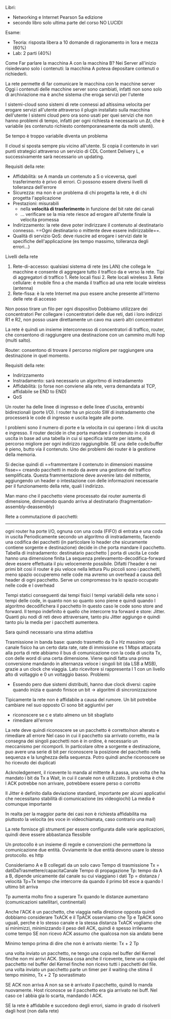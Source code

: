 Libri:
- Networking e Internet Pearson 5a edizione
- secondo libro solo ultima parte del corso
NO LUCIDI

Esame:
- Teoria: risposta libera a 10 domande di ragionamento in 1ora e mezza (60%)
- Lab: 2 parti (40%)


Come Far parlare la macchina A con la macchina B?
Nei Server all'inizio risiedevano solo i contenuti: la macchina A poteva depositare contenuti o richiederli. 

La rete permette di far comunicare le macchina con le macchine server
Oggi i contenuti delle macchine server sono cambiati, infatti non sono solo di archiviazione ma è anche sistema che eroga servizi per l'utente

I sistemi-cloud sono sistemi di rete connessi ad altissima velocita per erogare servizi all'utente attraverso il plugin installato sulla macchina dell'utente
I sistemi cloud pero ora sono usati per quei servizi che non hanno problemi di tempo, infatti per ogni richiesta è necessario un Δt, che è variabile (es contenuto richiesto contemporaneamente da molti utenti).

Se tempo è troppo variabile diventa un problema

Il cloud si sposta sempre piu vicino all'utente. Si copia il contenuto in vari punti strategici attraverso un servizio di CDL Content Delivery L, e successivamente sarà necessario un updating.

Requisiti della rete:
- Affidabilità: se A manda un contenuto a S o viceversa, quel trasferimento è privo di errori. 
	Ci possono essere diversi livelli di tolleranza dell'errore 
- Sicurezza: ma non è un problema di chi progetta la rete, è di chi progetta l'applicazione
- Prestazioni: misurabili 
	- nella **velocità di trasferimento** in funzione del bit rate dei canali
	- ... verificare se la mia rete riesce ad erogare all'utente finale la velocita promessa
- Indirizzamento: la rete deve poter indirizzare il contenuto al destinatario connesso. 
	==Ogni destinatario o mittente deve essere indirizzabile==. 
- Qualità di servizio QoS: deve riuscire ad erogare i servizi date le specifiche dell'applicazione (es tempo massimo, tolleranza degli errori...) 

Livelli della rete
1. Rete-di-accesso: qualsiasi sistema di rete (es LAN) che collega le macchine e consente di aggregare tutto il traffico da e verso la rete. Tipi di aggregatori di traffico
		1. Rete locali fissi
		2. Rete locali wireless
		3. Rete cellulare: è mobile fino a che manda il traffico ad una rete locale wireless (antenna)
2. Rete-fissa: è la rete Internet ma puo essere anche presente all'interno delle rete di accesso

Non posso tirare un filo per ogni dispositivo
Dobbiamo utilizzare dei concentratori
Per collegare i concentratori delle due reti, dati i loro indirizzi R1 e R2, non posso usare direttamente un cavo ma userò altri concentratori

La rete è quindi un insieme interconnesso di concentratori di traffico, router, che consentono di raggiungere una destinazione con un cammino multi hop (multi salto).

Router: consentono di trovare il percorso migliore per raggiungere una destinazione in quel momento.

Requisiti della rete:
- Indirizzamento
- Instradamento: sarà necessario un algoritmo di instradamento
- Affidabilità: (o forse non conviene alla rete, verra demandata al TCP, affidabile se END to END)
- QoS


Un router ha delle linee di ingresso e delle linee d'uscita, entrambi bidirezionali (porte I/O). 
I router ha un piccolo SW di instradamento che processerà le code di ingresso e uscita legate alle porte. 

I problemi sono il numero di porte e la velocita in cui operano i link di uscita e ingresso.
Il router decide in che porta mandare il contenuto in coda di uscita in base ad una tabella in cui si specifica istante per istante, il percorso migliore per ogni indirizzo raggiungibile.
SE una delle code/buffer è pieno, butto via il contenuto. Uno dei problemi dei router è la gestione della memoria. 

Si decise quindi di ==frammentare il contenuto in dimensioni massime fisse== creando pacchetti in modo da avere una gestione del traffico semplificata. 
Questa frammentazione deve avvenire lato del mittente, aggiungendo un header o intestazione con delle informazioni necessarie per il funzionamento della rete, quali l indirizzo. 

Man mano che il pacchetto viene processato dai router  aumenta di dimensione, diminuendo quando arriva al destinatario (fragmentation-assembly-deassembly)


Rete a commutazione di pacchetti:

---

ogni router ha porte I/O, ognuna con una coda (FIFO) di entrata e una coda in uscita
Periodicamente secondo un algoritmo di instradamento, facendo una codifica dei pacchetti (in particolare lo header che sicuramente contiene sorgente e destinazione) decide in che porta mandare il pacchetto.
Tabella di instradamento: destinatario pacchetto | porta di uscita
Le code hanno una dimensione finita
La sequenza prelevamento-decodifica-forward deve essere effettuata il piu velocemente possibile. Difatti l'header è nei primi bit cosi il router è piu veloce nella lettura
Piu piccoli sono i pacchetti, meno spazio occuperemo nelle code ma avremo un overhead a causa dell header di ogni pacchetto. Serve un compromesso tra lo spazio occupato nelle code e l overhead

Tempi statici conseguenti dai tempi fisici
I tempi variabili della rete sono i tempi delle code, in quanto non so quanto sono piene e quindi quando l algoritmo decodifichera il pacchetto
In questo caso le code sono store and forward. Il tempo indefinito è quello che intercorre tra forward e store: Jitter.
Quanti piu nodi di reti devo attraversare, tanto piu Jitter aggiungo e quindi tanto piu la media per i pacchetti aumentera.

Sara quindi necessario una stima adattiva 

Trasmissione in banda base: quando trasmetto da 0 a Hz massimo 
ogni canale fisico ha un certo data rate, rate di immissione 
es 1 Mbps
attaccata alla porta di rete abbiamo il bus di comunicazione con la coda di uscita Tx, con delle word di una certa dimensione.
Viene quindi fatta una prima conversione mandando in alternanza veloce i singoli bit (da LSB a MSB), grazie a un clock che viaggia. Lato ricevitore si rappresenta l 1 con un livello alto di voltaggio e 0 un voltaggio basso. 
Problemi: 
- Essendo pero due sistemi distribuiti, hanno due clock diversi: capire quando inizia e quando finisce un bit -> algoritmi di sincronizzazione

Tipicamente la rete non è affidabile a causa del rumore. Un bit potrebbe cambiare nel suo opposto
Ci sono bit aggiuntivi per
- riconoscere se c e stato almeno un bit sbagliato
- rimediare all'errore

La rete deve quindi riconoscere se un pacchetto è corretto/non alterato e rimediare all errore
Nel caso in cui il pacchetto sia arrivato corretto, ma la consegna dei singoli pacchetti non è in ordine, è necessario un meccanismo per ricomporli. In particolare oltre a sorgente e destinazione, puo avere una serie di bit per riconoscere la posizione del pacchetto nella sequenza e la lunghezza della sequenza.
Potro quindi anche riconoscere se ho ricevuto dei duplicati

Acknoledgement, il ricevente lo manda al mittente
A passa, una volta che ha mandato i bit da Tx a Wait, in cui il canale non è utilizzato.
Il problema è che l ACK potrebbe non arrivare, potrebbere essere perso o corrotto

Il Jitter è definito dalla deviazione standard, importante per alcuni applicativi che necessitano stabilità di comunicazione (es videogiochi)
La media è comunque importante 

In realta per la maggior parte dei casi non è richiesta affidabilita ma piuttosto la velocita (es voce in videochiamata, caso contrario una mail)


La rete fornisce gli strumenti per essere configurata dalle varie applicazioni, quindi deve essere abbastanza flessibile 


Un protocollo è un insieme di regole e convenzioni che permettono la comunicazione due entità. Ovviamente le due entità devono usare lo stesso protocollo.
es http

Consideriamo A e B collegati da un solo cavo
Tempo di trasmissione Tx = datiDaTrasmettere/capacitaCanale
Tempo di propagazione Tp: tempo da A a B, dipende unicamente dal canale su cui viaggiano i dati
Tp = distanza / velocità
Tp+Tx tempo che intercorre da quando il primo bit esce a quando l ultimo bit arriva

Tp aumenta molto fino a superare Tx quando le distanze aumentano (comunicazioni satellitari, continentali)

Anche l'ACK è un pacchetto, che viaggia nella direzione opposta
quindi dobbiamo considerare TxACK e il TpACK
osserviamo che Tp e TpACK sono uguali, perche è lo stesso canale e la stessa distanza 
TxACK vogliamo che si minimizzi, minimizzando il peso dell ACK, quindi è spesso irrilevante come tempo
SE non ricevo ACK assumo che qualcosa non sia andato bene

Minimo tempo prima di dire che non è arrivato niente: Tx + 2 Tp

una volta inviato un pacchetto, ne tengo una copia nel buffer del Kernel finche non mi arrivi ACK. Stessa cosa anche il ricevente, tiene una copia del pacchetto nel buffer del Kernel finche non ricevo tutti i pacchetti del file.
una volta inviato un pacchetto parte un timer per il waiting che stima il tempo minimo, Tx + 2 Tp sovrastimato

SE ACK non arriva A non sa se è arrivato il pacchetto, quindi lo manda nuovamente. Host riconosce se il pacchetto era gia arrivato nei buff. Nel caso ce l abbia gia lo scarta, mandando l ACK.


SE la rete è affidabile e succedono degli errori, siamo in grado di risolverli dagli host (non dalla rete)

